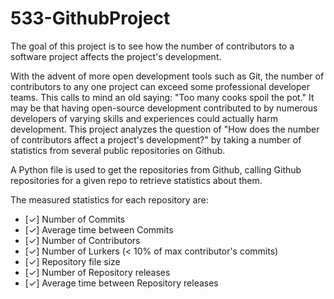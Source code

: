 # 533-GithubProject
The goal of this project is to see how the number of contributors to a software project affects the project's development. 

With the advent of more open development tools such as Git, the number of contributors to any one project can exceed some professional developer teams. This calls to mind an old saying: "Too many cooks spoil the pot." It may be that having open-source development contributed to by numerous developers of varying skills and experiences could actually harm development. This project analyzes the question of "How does the number of contributors affect a project's development?" by taking a number of statistics from several public repositories on Github.

A Python file is used to get the repositories from Github, calling Github repositories for a given repo to retrieve statistics about them.  

The measured statistics for each repository are:
* [✓] Number of Commits
* [✓] Average time between Commits
* [✓] Number of Contributors
* [✓] Number of Lurkers (< 10% of max contributor's commits)
* [✓] Repository file size
* [✓] Number of Repository releases
* [✓] Average time between Repository releases